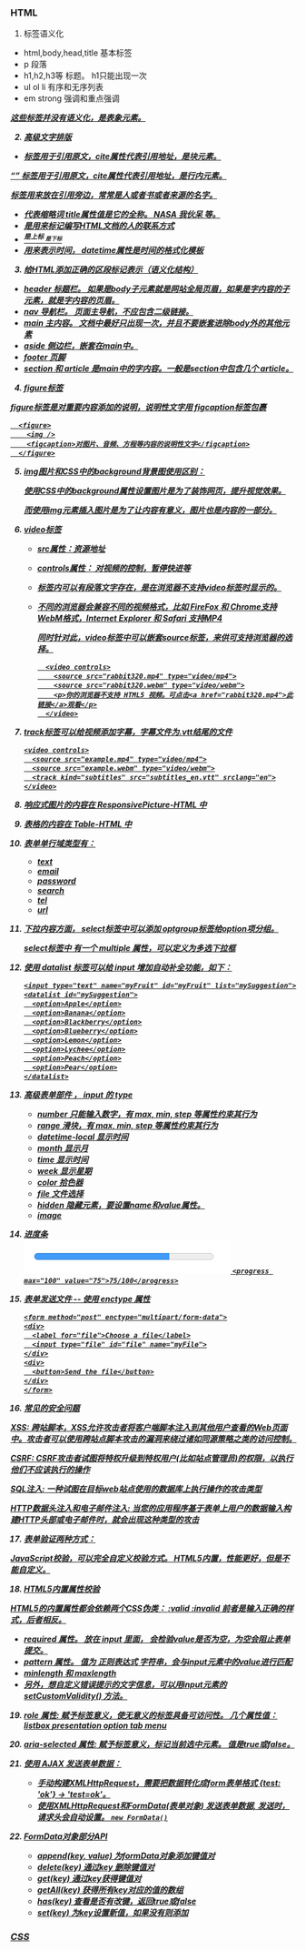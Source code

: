 ### HTML

1. 标签语义化

  * html,body,head,title 基本标签
  * p 段落
  * h1,h2,h3等  标题。 h1只能出现一次
  * ul ol li  有序和无序列表
  * em strong 强调和重点强调

  *<b> <i> <u>* 这些标签并没有语义化，是表象元素。

2. 高级文字排版
  * <blockquote cite="https://xxx.com"></blockquote> 标签用于引用原文，cite属性代表引用地址，是块元素。

  <q cite="https://xxx.com"></q> 标签用于引用原文，cite属性代表引用地址，是行内元素。

  <cite></cite> 标签用来放在引用旁边，常常是人或者书或者来源的名字。

  * <abbr title=""></abbr>  代表缩略词 title属性值是它的全称。 NASA 我伙呆 等。
  * <address></address> 是用来标记编写HTML文档的人的联系方式
  * <sup>是上标 <sub>是下标
  * <time datetime=""></time>用来表示时间， datetime属性是时间的格式化模板

3. 给HTML添加正确的区段标记表示（语义化结构）

  * header 标题栏。 如果是body子元素就是网站全局页眉，如果是字内容的子元素，就是字内容的页眉。
  * nav 导航栏。 页面主导航，不应包含二级链接。
  * main 主内容。 文档中最好只出现一次，并且不要嵌套进除body外的其他元素
  * aside 侧边栏，嵌套在main中。
  * footer 页脚
  * section 和 article 是main中的字内容。一般是section中包含几个 article。

4. figure标签

  figure标签是对重要内容添加的说明，说明性文字用 figcaption标签包裹

  ```
    <figure>
      <img />
      <figcaption>对图片、音频、方程等内容的说明性文字</figcaption>
    </figure>
  ```

5. img图片和CSS中的background背景图使用区别：

    使用CSS中的background属性设置图片是为了装饰网页，提升视觉效果。

    而使用img元素插入图片是为了让内容有意义，图片也是内容的一部分。

6. video标签

    * src属性：资源地址
    * controls属性： 对视频的控制，暂停快进等
    * 标签内可以有段落文字存在，是在浏览器不支持video标签时显示的。
    * 不同的浏览器会兼容不同的视频格式，比如 FireFox 和 Chrome支持WebM格式，Internet Explorer 和 Safari 支持MP4

      同时针对此，video标签中可以嵌套source标签，来供可支持浏览器的选择。

      ```
        <video controls>
          <source src="rabbit320.mp4" type="video/mp4">
          <source src="rabbit320.webm" type="video/webm">
          <p>你的浏览器不支持 HTML5 视频。可点击<a href="rabbit320.mp4">此链接</a>观看</p>
        </video>
      ```

7. track标签可以给视频添加字幕，字幕文件为.vtt结尾的文件

    ```
    <video controls>
      <source src="example.mp4" type="video/mp4">
      <source src="example.webm" type="video/webm">
      <track kind="subtitles" src="subtitles_en.vtt" srclang="en">
    </video>
    ```

8. 响应式图片的内容在 *ResponsivePicture-HTML* 中
9. 表格的内容在 *Table-HTML* 中
10. 表单单行域类型有：
    * text
    * email
    * password
    * search
    * tel
    * url
11. 下拉内容方面， select标签中可以添加 optgroup标签给option项分组。

    select标签中 有一个 **multiple** 属性，可以定义为多选下拉框

12. 使用 *datalist* 标签可以给 *input* 增加自动补全功能，如下：

    ```
    <input type="text" name="myFruit" id="myFruit" list="mySuggestion">
    <datalist id="mySuggestion">
      <option>Apple</option>
      <option>Banana</option>
      <option>Blackberry</option>
      <option>Blueberry</option>
      <option>Lemon</option>
      <option>Lychee</option>
      <option>Peach</option>
      <option>Pear</option>
    </datalist>
    ```

13. 高级表单部件 ， *input* 的 *type*
    * number  只能输入数字，有 max, min, step 等属性约束其行为
    * range   滑块，有 max, min, step 等属性约束其行为
    * datetime-local   显示时间
    * month   显示月
    * time    显示时间
    * week    显示星期
    * color   拾色器
    * file    文件选择
    * hidden  隐藏元素，要设置name和value属性。
    * image

14. 进度条  
    ![进度条](images/progress.png)
    `<progress max="100" value="75">75/100</progress>`

15. 表单发送文件 -- 使用 **enctype** 属性

    ```
    <form method="post" enctype="multipart/form-data">
    <div>
      <label for="file">Choose a file</label>
      <input type="file" id="file" name="myFile">
    </div>
    <div>
      <button>Send the file</button>
    </div>
    </form>
    ```
16. 常见的安全问题

  **XSS:** 跨站脚本，XSS允许攻击者将客户端脚本注入到其他用户查看的Web页面中。攻击者可以使用跨站点脚本攻击的漏洞来绕过诸如同源策略之类的访问控制。

  **CSRF:** CSRF攻击者试图将特权升级到特权用户(比如站点管理员)的权限，以执行他们不应该执行的操作

  **SQL注入:** 一种试图在目标web站点使用的数据库上执行操作的攻击类型

  **HTTP数据头注入和电子邮件注入:** 当您的应用程序基于表单上用户的数据输入构建HTTP头部或电子邮件时，就会出现这种类型的攻击

17. 表单验证两种方式：

  JavaScript校验，可以完全自定义校验方式。
  HTML5内置，性能更好，但是不能自定义。

18. HTML5内置属性校验

  HTML5的内置属性都会依赖两个CSS伪类： *:valid* *:invalid*  前者是输入正确的样式，后者相反。
  * **required** 属性。 放在 *input* 里面， 会检验value是否为空，为空会阻止表单提交。
  * **pattern** 属性。 值为 *正则表达式* 字符串，会与input元素中的value进行匹配
  * **minlength** 和 **maxlength**
  * 另外，想自定义错误提示的文字信息，可以用input元素的 **setCustomValidity()** 方法。

19. **role** 属性: 赋予标签意义，使无意义的标签具备可访问性。 几个属性值： *listbox* *presentation* *option* *tab* *menu*
20. **aria-selected** 属性: 赋予标签意义，标记当前选中元素。 值是true或false。
21. 使用 *AJAX* 发送表单数据：
    * 手动构建XMLHttpRequest，需要把数据转化成form表单格式  {test: 'ok'} -> 'test=ok'。
    * 使用XMLHttpRequest和FormData(表单对象) 发送表单数据, 发送时，请求头会自动设置。 `new FormData()`

22. FormData对象部分API
    * append(key, value) 为formData对象添加键值对
    * delete(key) 通过key 删除键值对
    * get(key) 通过key获得键值对
    * getAll(key) 获得所有key对应的值的数组
    * has(key) 查看是否有改键，返回true或false
    * set(key) 为key设置新值，如果没有则添加

### CSS
